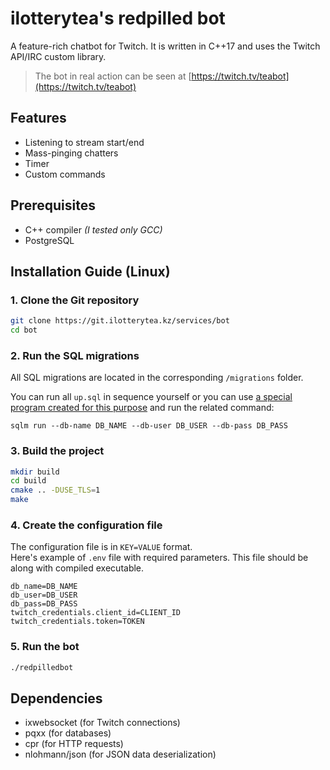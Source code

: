 # ilotterytea's redpilled bot

A feature-rich chatbot for Twitch. It is written in C++17 and uses the Twitch API/IRC custom library.

> The bot in real action can be seen at [https://twitch.tv/teabot](https://twitch.tv/teabot)

## Features
+ Listening to stream start/end
+ Mass-pinging chatters
+ Timer
+ Custom commands

## Prerequisites

+ C++ compiler *(I tested only GCC)*
+ PostgreSQL

## Installation Guide (Linux)

### 1. Clone the Git repository

```bash
git clone https://git.ilotterytea.kz/services/bot
cd bot
```

### 2. Run the SQL migrations

All SQL migrations are located in the corresponding `/migrations` folder.

You can run all `up.sql` in sequence yourself or you can use [a special program created for this purpose](https://git.ilotterytea.kz/tools/sql_migrator) and run the related command:

`sqlm run --db-name DB_NAME --db-user DB_USER --db-pass DB_PASS`

### 3. Build the project

```bash
mkdir build
cd build
cmake .. -DUSE_TLS=1
make
```

### 4. Create the configuration file

The configuration file is in `KEY=VALUE` format. \
Here's example of `.env` file with required parameters. This file should be along with compiled executable.

```env
db_name=DB_NAME
db_user=DB_USER
db_pass=DB_PASS
twitch_credentials.client_id=CLIENT_ID
twitch_credentials.token=TOKEN
```

### 5. Run the bot

```bash
./redpilledbot
```

## Dependencies

+ ixwebsocket (for Twitch connections)
+ pqxx (for databases)
+ cpr (for HTTP requests)
+ nlohmann/json (for JSON data deserialization)